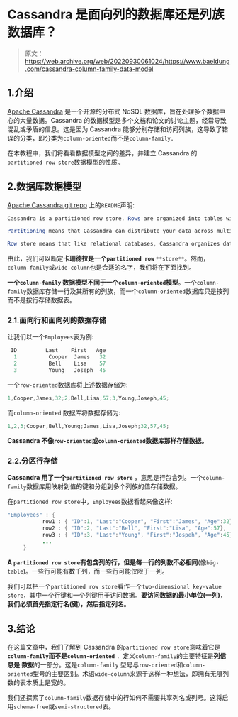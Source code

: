 # Cassandra 是面向列的数据库还是列族数据库？

> 原文：<https://web.archive.org/web/20220930061024/https://www.baeldung.com/cassandra-column-family-data-model>

## 1.介绍

[Apache Cassandra](/web/20220627181546/https://www.baeldung.com/cassandra-with-java) 是一个开源的分布式 NoSQL 数据库，旨在处理多个数据中心的大量数据。Cassandra 的数据模型是多个文档和论文的讨论主题，经常导致混乱或矛盾的信息。这是因为 Cassandra 能够分别存储和访问列族，这导致了错误的分类，即分类为`column-oriented`而不是`column-family.`

在本教程中，我们将看看数据模型之间的差异，并建立 Cassandra 的`partitioned row store`数据模型的性质。

## 2.数据库数据模型

[Apache Cassandra git repo](https://web.archive.org/web/20220627181546/https://github.com/apache/cassandra) 上的`README`声明:

```java
Cassandra is a partitioned row store. Rows are organized into tables with a required primary key.

Partitioning means that Cassandra can distribute your data across multiple machines in an application-transparent matter. Cassandra will automatically repartition as machines are added and removed from the cluster.

Row store means that like relational databases, Cassandra organizes data by rows and columns.
```

由此，我们可以断定**卡珊德拉是一个`partitioned row`** `**store**`。然而，`column-family`或`wide-column`也是合适的名字，我们将在下面找到。

**一个`column-family` 数据模型不同于一个`column-oriented`模型**。一个`column-family`数据库存储一行及其所有的列族，而一个`column-oriented`数据库只是按列而不是按行存储数据表。

### 2.1.面向行和面向列的数据存储

让我们以一个`Employees`表为例:

```java
 ID         Last    First   Age
  1          Cooper  James   32
  2          Bell    Lisa    57
  3          Young   Joseph  45
```

一个`row-oriented`数据库将上述数据存储为:

```java
1,Cooper,James,32;2,Bell,Lisa,57;3,Young,Joseph,45;
```

而`column-oriented` 数据库将数据存储为:

```java
1,2,3;Cooper,Bell,Young;James,Lisa,Joseph;32,57,45;
```

**Cassandra 不像`row-oriented`或`column-oriented`数据库那样存储数据。**

### 2.2.分区行存储

**Cassandra 用了一个`partitioned row store`** ，意思是行包含列。一个`column-family`数据库用映射到值的键和分组到多个列族的值存储数据。

在`partitioned row store`中，`Employees`数据看起来像这样:

```java
"Employees" : {
           row1 : { "ID":1, "Last":"Cooper", "First":"James", "Age":32},
           row2 : { "ID":2, "Last":"Bell", "First":"Lisa", "Age":57},
           row3 : { "ID":3, "Last":"Young", "First":"Jospeh", "Age":45},
           ...
     }
```

**A `partitioned row store`有包含列的行，但是每一行的列数不必相同**(像`big-table`)。一些行可能有数千列，而一些行可能仅限于一列。

我们可以把一个`partitioned row store`看作一个`two-dimensional key-value store`，其中一个行键和一个列键用于访问数据。**要访问数据的最小单位(一列)，我们必须首先指定行名(键)，然后指定列名。**

## 3.结论

在这篇文章中，我们了解到 Cassandra 的`partitioned row store`意味着它是 **`column-family`而不是`column-oriented`** `. `定义`column-family`的主要特征是**列信息是** **数据**的一部分。这是`column-family` 型号与`row-oriented`和`column-oriented`型号的主要区别。术语`wide-column`来源于这样一种想法，即拥有无限列数的表本质上是宽的。

我们还探索了`column-family`数据存储中的行如何不需要共享列名或列号。这将启用`schema-free`或`semi-structured`表。